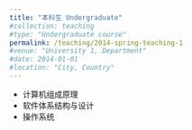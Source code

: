 ```yaml
---
title: "本科生 Undergraduate"
#collection: teaching
#type: "Undergraduate course"
permalink: /teaching/2014-spring-teaching-1
#venue: "University 1, Department"
#date: 2014-01-01
#location: "City, Country"
---
```

- 计算机组成原理
- 软件体系结构与设计
- 操作系统
